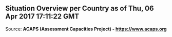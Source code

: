 ## Situation Overview per Country as of Thu, 06 Apr 2017 17:11:22 GMT

Source: **ACAPS (Assessment Capacities Project) - https://www.acaps.org**